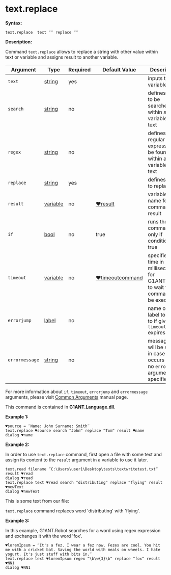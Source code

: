 # text.replace

**Syntax:**

```G1ANT
text.replace  text ‴‴ replace ‴‴
```

**Description:**

Command `text.replace` allows to replace a string with other value within text or variable and assigns result to another variable.

| Argument | Type | Required | Default Value | Description |
| -------- | ---- | -------- | ------------- | ----------- |
|`text`| [string](https://github.com/G1ANT-Robot/G1ANT.Manual/blob/master/G1ANT-Language/Structures/string.md) | yes|  | inputs text or variable |
|`search`| [string](https://github.com/G1ANT-Robot/G1ANT.Manual/blob/master/G1ANT-Language/Structures/string.md) | no |   | defines text to be searched within a variable or text |
|`regex`| [string](https://github.com/G1ANT-Robot/G1ANT.Manual/blob/master/G1ANT-Language/Structures/string.md) | no|   | defines regular expression to be found within a variable or text |
|`replace`| [string](https://github.com/G1ANT-Robot/G1ANT.Manual/blob/master/G1ANT-Language/Structures/string.md) | yes|   | defines value to replace to |
|`result`| [variable](https://github.com/G1ANT-Robot/G1ANT.Manual/blob/master/G1ANT-Language/Special-Characters/variable.md)  | no |  [♥result](https://github.com/G1ANT-Robot/G1ANT.Manual/blob/master/G1ANT-Language/Common-Arguments.md)  | variable name for command’s result |
|`if`| [bool](https://github.com/G1ANT-Robot/G1ANT.Manual/blob/master/G1ANT-Language/Structures/bool.md) | no | true | runs the command only if condition is true |
|`timeout`| [variable](https://github.com/G1ANT-Robot/G1ANT.Manual/blob/master/G1ANT-Language/Special-Characters/variable.md) | no | [♥timeoutcommand](https://github.com/G1ANT-Robot/G1ANT.Manual/blob/master/G1ANT-Language/Variables/Special-Variables.md)  | specifies time in milliseconds for G1ANT.Robot to wait for the command to be executed |
|`errorjump` | [label](https://github.com/G1ANT-Robot/G1ANT.Manual/blob/master/G1ANT-Language/Structures/label.md) | no | | name of the label to jump to if given `timeout` expires |
|`errormessage`| [string](https://github.com/G1ANT-Robot/G1ANT.Manual/blob/master/G1ANT-Language/Structures/string.md) | no |  | message that will be shown in case error occurs and no `errorjump` argument is specified |

For more information about `if`, `timeout`, `errorjump` and `errormessage` arguments, please visit [Common Arguments](https://github.com/G1ANT-Robot/G1ANT.Manual/blob/master/G1ANT-Language/Common-Arguments.md)  manual page.

This command is contained in **G1ANT.Language.dll**.

**Example 1:**

```G1ANT
♥source = ‴Name: John Surname: Smith‴
text.replace ♥source search ‴John‴ replace ‴Tom‴ result ♥name
dialog ♥name
```

**Example 2:**

In order to use `text.replace` command, first open a file with some text and assign its content to the `result` argument in a variable to use it later.

```G1ANT
text.read filename ‴C:\Users\user1\Desktop\tests\textwritetest.txt‴ result ♥read
dialog ♥read
text.replace text ♥read search ‴distributing‴ replace ‴flying‴ result ♥newText
dialog ♥newText
```

This is some text from our file:

 

`text.replace` command replaces word 'distributing' with 'flying'.

 

**Example 3:**

In this example, G1ANT.Robot searches for a word using regex expression and exchanges it with the word 'fox'.

```G1ANT
♥loremIpsum = ‴It's a fez. I wear a fez now. Fezes are cool. You hit me with a cricket bat. Saving the world with meals on wheels. I hate yogurt. It's just stuff with bits in.‴
text.replace text ♥loremIpsum regex ‴\b\w{3}\b‴ replace ‴fox‴ result ♥NN1
dialog ♥NN1
```


